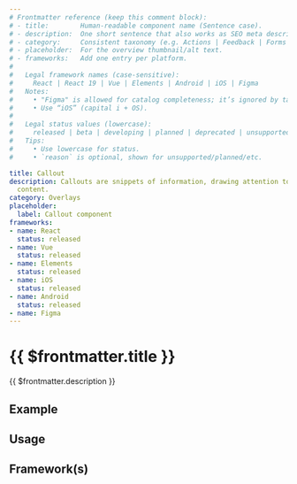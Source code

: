 ```yaml
---
# Frontmatter reference (keep this comment block):
# - title:        Human-readable component name (Sentence case).
# - description:  One short sentence that also works as SEO meta description.
# - category:     Consistent taxonomy (e.g. Actions | Feedback | Forms | Navigation | Data display | Layout | Utilities).
# - placeholder:  For the overview thumbnail/alt text.
# - frameworks:   Add one entry per platform.
#
#   Legal framework names (case-sensitive):
#     React | React 19 | Vue | Elements | Android | iOS | Figma
#   Notes:
#     • "Figma" is allowed for catalog completeness; it’s ignored by tabs/matrix.
#     • Use “iOS” (capital i + OS).
#
#   Legal status values (lowercase):
#     released | beta | developing | planned | deprecated | unsupported
#   Tips:
#     • Use lowercase for status.
#     • `reason` is optional, shown for unsupported/planned/etc.

title: Callout
description: Callouts are snippets of information, drawing attention to important
  content.
category: Overlays
placeholder:
  label: Callout component
frameworks:
- name: React
  status: released
- name: Vue
  status: released
- name: Elements
  status: released
- name: iOS
  status: released
- name: Android
  status: released
- name: Figma
---
```

# {{ $frontmatter.title }}
{{ $frontmatter.description }}

<DsComponentStatus align="left" hide-unsupported />

## Example
<ThemeSwitcher />
<callout-example />

## Usage

<component-design-guidelines name="Warp - Components / Callout" link="https://www.figma.com/design/oHBCzDdJxHQ6fmFLYWUltf/WARP---Components-2.0?node-id=381-42328&t=ypV9S2xFCv8kSzjB-0" />

## Framework(s)
<DsCodeTabs />

<component-questions />
